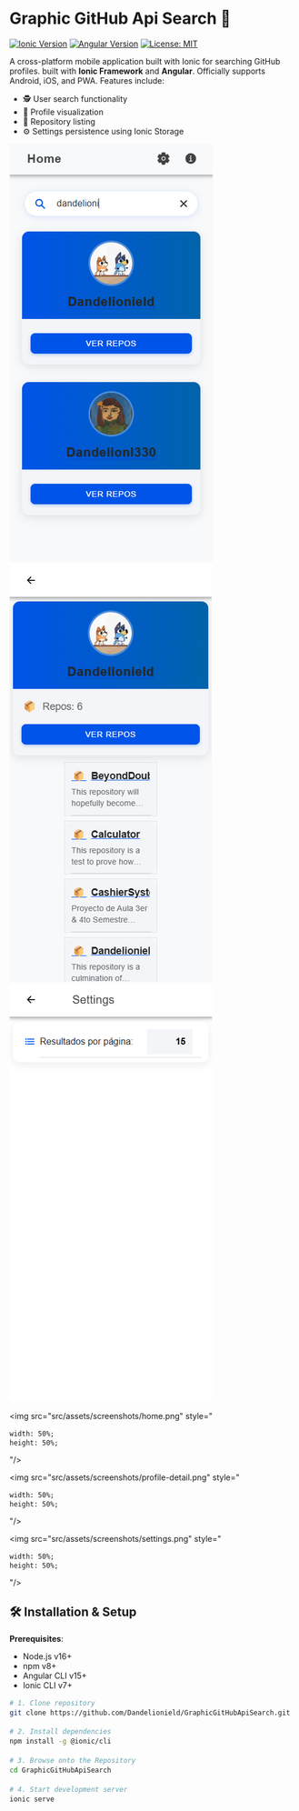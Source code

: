 # Graphic GitHub Api Search 🚀

[![Ionic Version](https://img.shields.io/badge/Ionic-7.1-blue.svg)](https://ionicframework.com/)
[![Angular Version](https://img.shields.io/badge/Angular-16.2-red.svg)](https://angular.io/)
[![License: MIT](https://img.shields.io/badge/License-MIT-yellow.svg)](https://opensource.org/licenses/MIT)

A cross-platform mobile application built with Ionic for searching GitHub profiles. built with **Ionic Framework** and **Angular**. Officially supports Android, iOS, and PWA. Features include:

- 🕵️ User search functionality
- 👤 Profile visualization
- 📂 Repository listing
- ⚙️ Settings persistence using Ionic Storage

![Screenshot - Home](src/assets/screenshots/home.png) ![Screenshot - Profile Details](src/assets/screenshots/profile-detail.png) ![Screenshot - Settings](src/assets/screenshots/settings.png)

<img src="src/assets/screenshots/home.png" style="

	width: 50%;
	height: 50%;

"/>

<img src="src/assets/screenshots/profile-detail.png" style="

	width: 50%;
	height: 50%;

"/>

<img src="src/assets/screenshots/settings.png" style="

	width: 50%;
	height: 50%;

"/>

## 🛠 Installation & Setup

**Prerequisites**:  
- Node.js v16+
- npm v8+
- Angular CLI v15+
- Ionic CLI v7+

```bash
# 1. Clone repository
git clone https://github.com/Dandelionield/GraphicGitHubApiSearch.git

# 2. Install dependencies
npm install -g @ionic/cli

# 3. Browse onto the Repository
cd GraphicGitHubApiSearch

# 4. Start development server
ionic serve